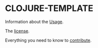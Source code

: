 # CLOJURE-TEMPLATE

Information about the [Usage](./usage.md).

The [license](license.md).

Everything you need to know to [contribute](contributing.md).

